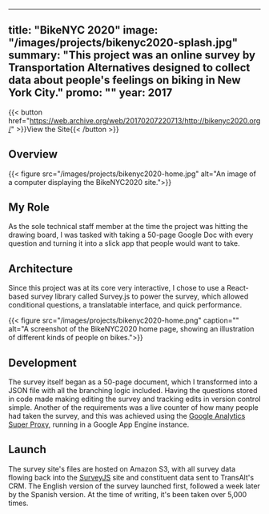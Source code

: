 ---
title: "BikeNYC 2020"
image: "/images/projects/bikenyc2020-splash.jpg"
summary: "This project was an online survey by Transportation Alternatives designed to collect data about people's feelings on biking in New York City."
promo: ""
year: 2017
----

{{< button href="https://web.archive.org/web/20170207220713/http://bikenyc2020.org/" >}}View the Site{{< /button >}}

## Overview

{{< figure src="/images/projects/bikenyc2020-home.jpg" alt="An image of a computer displaying the BikeNYC2020 site.">}}

## My Role

As the sole technical staff member at the time the project was hitting the drawing board, I was tasked with taking a 50-page Google Doc with every question and turning it into a slick app that people would want to take.

## Architecture

Since this project was at its core very interactive, I chose to use a React-based survey library called Survey.js to power the survey, which allowed conditional questions, a translatable interface, and quick performance.

{{< figure src="/images/projects/bikenyc2020-home.png" caption="" alt="A screenshot of the BikeNYC2020 home page, showing an illustration of different kinds of people on bikes.">}}

## Development

The survey itself began as a 50-page document, which I transformed into a JSON file with all the branching logic included. Having the questions stored in code made making editing the survey and tracking edits in version control simple. Another of the requirements was a live counter of how many people had taken the survey, and this was achieved using the [Google Analytics Super Proxy](https://developers.google.com/analytics/solutions/google-analytics-super-proxy), running in a Google App Engine instance.

## Launch

The survey site's files are hosted on Amazon S3, with all survey data flowing back into the [SurveyJS](http://surveyjs.org/) site and constituent data sent to TransAlt's CRM. The English version of the survey launched first, followed a week later by the Spanish version. At the time of writing, it's been taken over 5,000 times.